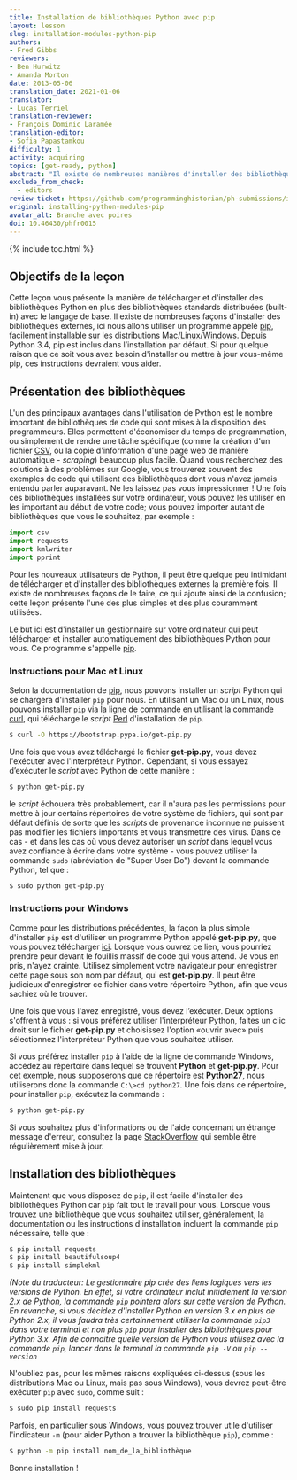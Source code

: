 ```yaml
---
title: Installation de bibliothèques Python avec pip
layout: lesson
slug: installation-modules-python-pip
authors: 
- Fred Gibbs
reviewers:
- Ben Hurwitz
- Amanda Morton
date: 2013-05-06
translation_date: 2021-01-06
translator: 
- Lucas Terriel
translation-reviewer: 
- François Dominic Laramée
translation-editor:
- Sofia Papastamkou
difficulty: 1
activity: acquiring
topics: [get-ready, python]
abstract: "Il existe de nombreuses manières d'installer des bibliothèques Python externes; cette leçon explique l'une des méthodes les plus courantes utilisant pip."
exclude_from_check:
  - editors
review-ticket: https://github.com/programminghistorian/ph-submissions/issues/320
original: installing-python-modules-pip
avatar_alt: Branche avec poires
doi: 10.46430/phfr0015
---
```



{% include toc.html %}


Objectifs de la leçon
-----------------------

Cette leçon vous présente la manière de télécharger et d'installer des bibliothèques Python en plus des bibliothèques standards distribuées (built-in) avec le langage de base. Il existe de nombreuses façons d'installer des bibliothèques externes, ici nous allons utiliser un programme appelé [pip], facilement installable sur les distributions [Mac/Linux/Windows]. Depuis Python 3.4, pip est inclus dans l’installation par défaut. Si pour quelque raison que ce soit vous avez besoin d'installer ou mettre à jour vous-même pip, ces instructions devraient vous aider.


Présentation des bibliothèques
-----------------

L'un des principaux avantages dans l'utilisation de Python est le nombre important de bibliothèques de code qui sont mises à la disposition des programmeurs. Elles permettent d'économiser du temps de programmation, ou simplement de rendre une tâche spécifique (comme la création d'un fichier [CSV](https://fr.wikipedia.org/wiki/Comma-separated_values), ou la copie d'information d'une page web de manière automatique - *scraping*) beaucoup plus facile. Quand vous recherchez des solutions à des problèmes sur Google, vous trouverez souvent des exemples de code qui utilisent des bibliothèques dont vous n'avez jamais entendu parler auparavant. Ne les laissez pas vous impressionner ! Une fois ces bibliothèques installées sur votre ordinateur, vous pouvez les utiliser en les important au début de votre code; vous pouvez importer autant de bibliothèques que vous le souhaitez, par exemple :

```python
import csv
import requests
import kmlwriter
import pprint
```
Pour les nouveaux utilisateurs de Python, il peut être quelque peu intimidant de télécharger et d'installer des bibliothèques externes la première fois. Il existe de nombreuses façons de le faire, ce qui ajoute ainsi de la confusion; cette leçon présente l'une des plus simples et des plus couramment utilisées.

Le but ici est d'installer un gestionnaire sur votre ordinateur qui peut télécharger et installer automatiquement des bibliothèques Python pour vous. Ce programme s'appelle [pip].


### Instructions pour Mac et Linux

Selon la documentation de [pip], nous pouvons installer un *script* Python qui se chargera d'installer `pip` pour nous. En utilisant un Mac ou un Linux, nous pouvons installer `pip` via la ligne de commande en utilisant la [commande curl], qui télécharge le *script* [Perl](https://fr.wikipedia.org/wiki/Perl_(langage)) d'installation de `pip`.  

```bash
$ curl -O https://bootstrap.pypa.io/get-pip.py
```
Une fois que vous avez téléchargé le fichier **get-pip.py**, vous devez l'exécuter avec l'interpréteur Python. Cependant, si vous essayez d’exécuter le *script* avec Python de cette manière :

```bash
$ python get-pip.py
```
le *script* échouera très probablement, car il n'aura pas les permissions pour mettre à jour certains répertoires de votre système de fichiers, qui sont par défaut définis de sorte que les *scripts* de provenance inconnue ne puissent pas modifier les fichiers importants et vous transmettre des virus. Dans ce cas - et dans les cas où vous devez autoriser un *script* dans lequel vous avez confiance à écrire dans votre système - vous pouvez utiliser la commande `sudo` (abréviation de "Super User Do") devant la commande Python, tel que :

```bash
$ sudo python get-pip.py
```

### Instructions pour Windows

Comme pour les distributions précédentes, la façon la plus simple d'installer `pip` est d'utiliser un programme Python appelé **get-pip.py**, que vous pouvez télécharger [ici](https://bootstrap.pypa.io/get-pip.py). Lorsque vous ouvrez ce lien, vous pourriez prendre peur devant le fouillis massif de code qui vous attend. Je vous en pris, n'ayez crainte. Utilisez simplement votre navigateur pour enregistrer cette page sous son nom par défaut, qui est **get-pip.py**. Il peut être judicieux d'enregistrer ce fichier dans votre répertoire Python, afin que vous sachiez où le trouver.

Une fois que vous l'avez enregistré, vous devez l’exécuter. Deux options s'offrent à vous : si vous préférez utiliser l'interpréteur Python, faites un clic droit sur le fichier **get-pip.py** et choisissez l'option «ouvrir avec» puis sélectionnez l'interpréteur Python que vous souhaitez utiliser.

Si vous préférez installer `pip` à l'aide de la ligne de commande Windows, accédez au répertoire dans lequel se trouvent **Python** et **get-pip.py**. Pour cet exemple, nous supposerons que ce répertoire est **Python27**, nous utiliserons donc la commande `C:\>cd python27`. Une fois dans ce répertoire, pour installer `pip`, exécutez la commande :

```bash
$ python get-pip.py
```
Si vous souhaitez plus d'informations ou de l'aide concernant un étrange message d'erreur, consultez la page [StackOverflow](https://stackoverflow.com/questions/4750806/how-to-install-pip-on-windows) qui semble être régulièrement mise à jour.


Installation des bibliothèques
--------------------------

Maintenant que vous disposez de `pip`, il est facile d'installer des bibliothèques Python car `pip` fait tout le travail pour vous. Lorsque vous trouvez une bibliothèque que vous souhaitez utiliser, généralement, la documentation ou les instructions d'installation incluent la commande `pip` nécessaire, telle que :

```bash
$ pip install requests
$ pip install beautifulsoup4
$ pip install simplekml
```
*(Note du traducteur: Le gestionnaire pip crée des liens logiques vers les versions de Python. En effet, si votre ordinateur inclut initialement la version 2.x de Python, la commande `pip` pointera alors sur cette version de Python. En revanche, si vous décidez d'installer Python en version 3.x en plus de Python 2.x, il vous faudra très certainnement utiliser la  commande `pip3` dans votre terminal et non plus `pip` pour installer des bibliothèques pour Python 3.x. Afin de connaitre quelle version de Python vous utilisez avec la commande `pip`, lancer dans le terminal la commande `pip -V` ou `pip --version`*

N'oubliez pas, pour les mêmes raisons expliquées ci-dessus (sous les distributions Mac ou Linux, mais pas sous Windows), vous devrez peut-être exécuter `pip` avec `sudo`, comme suit :

```bash
$ sudo pip install requests
```
Parfois, en particulier sous Windows, vous pouvez trouver utile d'utiliser l'indicateur `-m` (pour aider Python a trouver la bibliothèque `pip`), comme :

```bash
$ python -m pip install nom_de_la_bibliothèque
```

Bonne installation ! 

[pip]: https://pip.pypa.io/en/stable/
[Mac/Linux/Windows]: https://docs.python.org/fr/3.5/installing/index.html#how-do-i
[commande curl]: https://riptutorial.com/fr/curl
